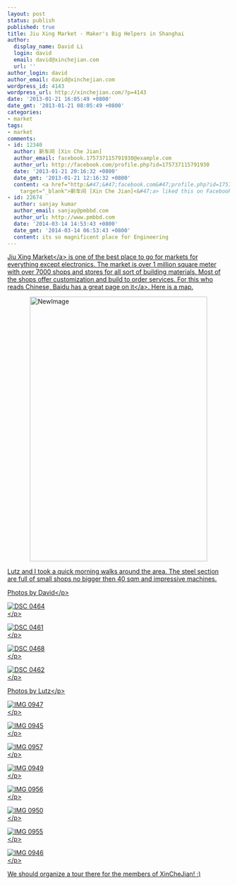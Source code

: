 ```yaml
---
layout: post
status: publish
published: true
title: Jiu Xing Market - Maker's Big Helpers in Shanghai
author:
  display_name: David Li
  login: david
  email: david@xinchejian.com
  url: ''
author_login: david
author_email: david@xinchejian.com
wordpress_id: 4143
wordpress_url: http://xinchejian.com/?p=4143
date: '2013-01-21 16:05:49 +0800'
date_gmt: '2013-01-21 08:05:49 +0800'
categories:
- market
tags:
- market
comments:
- id: 12340
  author: 新车间 [Xin Che Jian]
  author_email: facebook.175737115791930@example.com
  author_url: http://facebook.com/profile.php?id=175737115791930
  date: '2013-01-21 20:16:32 +0800'
  date_gmt: '2013-01-21 12:16:32 +0800'
  content: <a href="http:&#47;&#47;facebook.com&#47;profile.php?id=175737115791930"
    target="_blank">新车间 [Xin Che Jian]<&#47;a> liked this on Facebook.
- id: 22674
  author: sanjay kumar
  author_email: sanjay@pmbbd.com
  author_url: http://www.pmbbd.com
  date: '2014-03-14 14:53:43 +0800'
  date_gmt: '2014-03-14 06:53:43 +0800'
  content: its so magnificent place for Engineering
---
```

<p><a href="http:&#47;&#47;www.jiuxing.com.cn&#47;" target="_blank">Jiu Xing Market<&#47;a> is one of the best place to go for markets for everything except electronics. The market is over 1 million square meter with over 7000 shops and stores for all sort of building materials. Most of the shops offer customization and build to order services. For this who reads Chinese, Baidu has <a href="http:&#47;&#47;baike.baidu.com&#47;view&#47;2362721.htm" href="_blank">a great page on it<&#47;a>. Here is a map. </p>
<p><img style="display:block; margin-left:auto; margin-right:auto;" src="http:&#47;&#47;xinchejian.com&#47;wp-content&#47;uploads&#47;2013&#47;01&#47;NewImage.png" alt="NewImage" title="NewImage.png" border="0" width="402" height="600" &#47;></p>
<p>Lutz and I took a quick morning walks around the area. The steel section are full of small shops no bigger then 40 sqm and impressive machines. </p>
<p>Photos by David<&#47;p></p>
<p><img style="display:block; margin-left:auto; margin-right:auto;" src="http:&#47;&#47;xinchejian.com&#47;wp-content&#47;uploads&#47;2013&#47;01&#47;DSC_0464.jpg" alt="DSC 0464" title="DSC_0464.JPG" border="0"  &#47;><&#47;p></p>
<p><img style="display:block; margin-left:auto; margin-right:auto;" src="http:&#47;&#47;xinchejian.com&#47;wp-content&#47;uploads&#47;2013&#47;01&#47;DSC_0461.jpg" alt="DSC 0461" title="DSC_0461.JPG" border="0"  &#47;><&#47;p></p>
<p><img style="display:block; margin-left:auto; margin-right:auto;" src="http:&#47;&#47;xinchejian.com&#47;wp-content&#47;uploads&#47;2013&#47;01&#47;DSC_0468.jpg" alt="DSC 0468" title="DSC_0468.JPG" border="0"  &#47;><&#47;p></p>
<p><img style="display:block; margin-left:auto; margin-right:auto;" src="http:&#47;&#47;xinchejian.com&#47;wp-content&#47;uploads&#47;2013&#47;01&#47;DSC_0462.jpg" alt="DSC 0462" title="DSC_0462.JPG" border="0"  &#47;><&#47;p></p>
<p>Photos by Lutz<&#47;p></p>
<p><img style="display:block; margin-left:auto; margin-right:auto;" src="http:&#47;&#47;xinchejian.com&#47;wp-content&#47;uploads&#47;2013&#47;01&#47;IMG_0947.jpg" alt="IMG 0947" title="IMG_0947.JPG" border="0"&#47;><&#47;p></p>
<p><img style="display:block; margin-left:auto; margin-right:auto;" src="http:&#47;&#47;xinchejian.com&#47;wp-content&#47;uploads&#47;2013&#47;01&#47;IMG_0945.jpg" alt="IMG 0945" title="IMG_0945.JPG" border="0"&#47;><&#47;p></p>
<p><img style="display:block; margin-left:auto; margin-right:auto;" src="http:&#47;&#47;xinchejian.com&#47;wp-content&#47;uploads&#47;2013&#47;01&#47;IMG_0957.jpg" alt="IMG 0957" title="IMG_0957.JPG" border="0"&#47;><&#47;p></p>
<p><img style="display:block; margin-left:auto; margin-right:auto;" src="http:&#47;&#47;xinchejian.com&#47;wp-content&#47;uploads&#47;2013&#47;01&#47;IMG_0949.jpg" alt="IMG 0949" title="IMG_0949.JPG" border="0"&#47;><&#47;p></p>
<p><img style="display:block; margin-left:auto; margin-right:auto;" src="http:&#47;&#47;xinchejian.com&#47;wp-content&#47;uploads&#47;2013&#47;01&#47;IMG_0956.jpg" alt="IMG 0956" title="IMG_0956.JPG" border="0"&#47;><&#47;p></p>
<p><img style="display:block; margin-left:auto; margin-right:auto;" src="http:&#47;&#47;xinchejian.com&#47;wp-content&#47;uploads&#47;2013&#47;01&#47;IMG_0950.jpg" alt="IMG 0950" title="IMG_0950.JPG" border="0"&#47;><&#47;p></p>
<p><img style="display:block; margin-left:auto; margin-right:auto;" src="http:&#47;&#47;xinchejian.com&#47;wp-content&#47;uploads&#47;2013&#47;01&#47;IMG_0955.jpg" alt="IMG 0955" title="IMG_0955.JPG" border="0"&#47;><&#47;p></p>
<p><img style="display:block; margin-left:auto; margin-right:auto;" src="http:&#47;&#47;xinchejian.com&#47;wp-content&#47;uploads&#47;2013&#47;01&#47;IMG_0946.jpg" alt="IMG 0946" title="IMG_0946.JPG" border="0"&#47;><&#47;p></p>
<p>We should organize a tour there for the members of XinCheJian! ;)</p>
